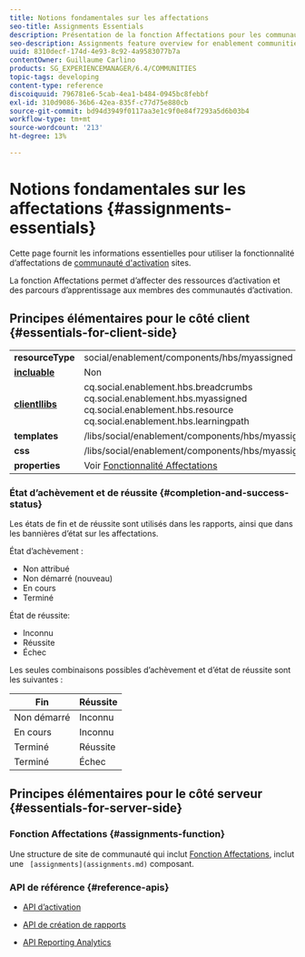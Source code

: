 ```yaml
---
title: Notions fondamentales sur les affectations
seo-title: Assignments Essentials
description: Présentation de la fonction Affectations pour les communautés d’activation
seo-description: Assignments feature overview for enablement communities
uuid: 8310decf-174d-4e93-8c92-4a9583077b7a
contentOwner: Guillaume Carlino
products: SG_EXPERIENCEMANAGER/6.4/COMMUNITIES
topic-tags: developing
content-type: reference
discoiquuid: 796781e6-5cab-4ea1-b484-0945bc8febbf
exl-id: 310d9086-36b6-42ea-835f-c77d75e880cb
source-git-commit: bd94d3949f0117aa3e1c9f0e84f7293a5d6b03b4
workflow-type: tm+mt
source-wordcount: '213'
ht-degree: 13%

---
```


# Notions fondamentales sur les affectations {#assignments-essentials}

Cette page fournit les informations essentielles pour utiliser la fonctionnalité d’affectations de [communauté d&#39;activation](overview.md#enablement-community) sites.

La fonction Affectations permet d’affecter des ressources d’activation et des parcours d’apprentissage aux membres des communautés d’activation.

## Principes élémentaires pour le côté client {#essentials-for-client-side}

<table> 
 <tbody>
  <tr>
   <td> <strong>resourceType</strong></td> 
   <td>social/enablement/components/hbs/myassigned</td> 
  </tr>
  <tr>
   <td> <a href="scf.md#add-or-include-a-communities-component"><strong>incluable</strong></a></td> 
   <td>Non</td> 
  </tr>
  <tr>
   <td> <a href="clientlibs.md"><strong>clientllibs</strong></a></td> 
   <td>cq.social.enablement.hbs.breadcrumbs<br /> cq.social.enablement.hbs.myassigned<br /> cq.social.enablement.hbs.resource<br /> cq.social.enablement.hbs.learningpath</td> 
  </tr>
  <tr>
   <td> <strong>templates</strong></td> 
   <td> /libs/social/enablement/components/hbs/myassigned/myassigned.hbs</td> 
  </tr>
  <tr>
   <td> <strong>css</strong></td> 
   <td> /libs/social/enablement/components/hbs/myassigned/clientlibs/myassigned.css</td> 
  </tr>
  <tr>
   <td><strong> properties</strong></td> 
   <td>Voir <a href="assignments.md">Fonctionnalité Affectations</a></td> 
  </tr>
 </tbody>
</table>

### État d’achèvement et de réussite {#completion-and-success-status}

Les états de fin et de réussite sont utilisés dans les rapports, ainsi que dans les bannières d’état sur les affectations.

État d’achèvement :

* Non attribué
* Non démarré (nouveau)
* En cours
* Terminé

État de réussite:

* Inconnu
* Réussite
* Échec

Les seules combinaisons possibles d’achèvement et d’état de réussite sont les suivantes :

| **Fin** | **Réussite** |
|---|---|
| Non démarré | Inconnu |
| En cours | Inconnu |
| Terminé | Réussite |
| Terminé | Échec |

## Principes élémentaires pour le côté serveur {#essentials-for-server-side}

### Fonction Affectations {#assignments-function}

Une structure de site de communauté qui inclut [Fonction Affectations](functions.md#assignments-function), inclut une ` [assignments](assignments.md)` composant.

### API de référence {#reference-apis}

* [API d’activation](https://helpx.adobe.com/experience-manager/6-4/sites/developing/using/reference-materials/javadoc/com/adobe/cq/social/enablement/reporting/model/api/package-summary.html)

* [API de création de rapports](https://helpx.adobe.com/experience-manager/6-4/sites/developing/using/reference-materials/javadoc/com/adobe/cq/social/reporting/dv/api/package-summary.html)

* [API Reporting Analytics](https://helpx.adobe.com/experience-manager/6-4/sites/developing/using/reference-materials/javadoc/com/adobe/cq/social/reporting/analytics/api/package-summary.html)
